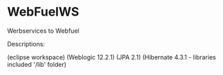 # WebFuelWS

Werbservices to Webfuel


Descriptions: 

(eclipse workspace)
(Weblogic 12.2.1)
(JPA 2.1)
(Hibernate 4.3.1 - libraries included '/lib' folder)
